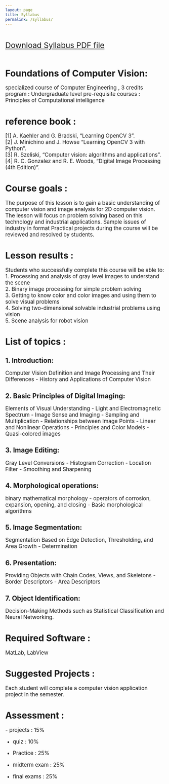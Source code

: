```yaml
---
layout: page
title: Syllabus
permalink: /syllabus/
---
```

<p>
<br>
</p>
<bold>
<big>
<big>
<big>
<a href="https://github.com/mnaderi98/Machine-Vision/blob/master/files/Syllabus.pdf">Download Syllabus PDF file</a>
</big>
</big>
</big>
</bold>
<br>
<br>
<h1>Foundations of Computer Vision:</h1>

<p>
<big>
specialized course of Computer Engineering , 3 credits
program : Undergraduate level
pre-requisite courses : Principles of Computational intelligence
</big>
</p>

<h1>reference book :</h1> 
<p>
<big>
[1] A. Kaehler and G. Bradski, “Learning OpenCV 3”.
<br>
[2] J. Minichino and J. Howse “Learning OpenCV 3 with Python”. 
<br>
[3] R. Szeliski, “Computer vision: algorithms and applications”. 
<br>
[4] R. C. Gonzalez and R. E. Woods, “Digital Image Processing (4th Edition)”.
</big>
</p>
<h1>Course goals :</h1>
<p>
<big>
The purpose of this lesson is to gain a basic understanding of computer vision and image
analysis for 2D computer vision.
The lesson will focus on problem solving based on this technology and industrial
applications. Sample issues of industry in format
Practical projects during the course will be reviewed and resolved by students.
</big>
</p>
<h1>Lesson results :</h1>
<p>
<big>
Students who successfully complete this course will be able to:<br>
1. Processing and analysis of gray level images to understand the scene<br>
2. Binary image processing for simple problem solving<br>
3. Getting to know color and color images and using them to solve visual problems<br>
4. Solving two-dimensional solvable industrial problems using vision<br>
5. Scene analysis for robot vision<br>
</big>
</p>
<h1>List of topics :</h1>

<h2>1. Introduction:</h2> 
<p>
<big>
Computer Vision Definition and Image Processing and Their Differences - History and Applications of Computer Vision
</big>
</p>
<h2>2. Basic Principles of Digital Imaging: </h2>
<p>
<big>
Elements of Visual Understanding - Light and Electromagnetic Spectrum - Image Sense and Imaging - Sampling and Multiplication - Relationships between Image Points - Linear and Nonlinear Operations - Principles and Color Models - Quasi-colored images
</big>
</p>
<h2>3. Image Editing: </h2>
<p>
<big>
Gray Level Conversions - Histogram Correction - Location Filter - Smoothing and Sharpening
</big>
</p>
<h2>4. Morphological operations: </h2>
<p>
<big>
binary mathematical morphology - operators of corrosion, expansion, opening, and closing - Basic morphological algorithms
</big>
</p>
<h2>5. Image Segmentation: </h2>
<p>
<big>
Segmentation Based on Edge Detection, Thresholding, and Area Growth - Determination
</big>
</p>
<h2>6. Presentation: </h2>
<p>
<big>
Providing Objects with Chain Codes, Views, and Skeletons - Border Descriptors - Area Descriptors
</big>
</p>
<h2>7. Object Identification: </h2>
<p>
<big>
Decision-Making Methods such as Statistical Classification and Neural Networking.
</big>
</p>
<h1>Required Software : </h1>
<p>
<big>
MatLab, LabView
</big>
</p>
<h1>Suggested Projects : </h1>
<p>
<big>
Each student will complete a computer vision application project in the semester.
</big>
</p>
<h1>Assessment :</h1>
<p>
<big>
- projects : 15%<br>

- quiz : 10%<br>

- Practice : 25%<br>

- midterm exam : 25%<br>

- final exams : 25%<br>
</big>
</p>